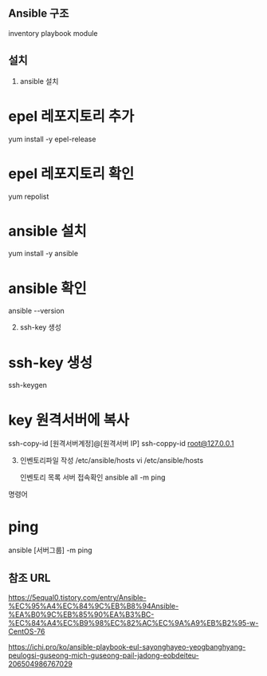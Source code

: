 


## Ansible 구조
inventory
playbook
module

## 설치
 1) ansible 설치
 # epel 레포지토리 추가
 yum install -y epel-release 
 
 # epel 레포지토리 확인
 yum repolist

 # ansible 설치
  yum install -y ansible

 # ansible 확인
  ansible --version

 2) ssh-key 생성
 # ssh-key 생성
  ssh-keygen

 # key 원격서버에 복사
  ssh-copy-id  [원격서버계정]@[원격서버 IP]
    ssh-coppy-id root@127.0.0.1

 3) 인벤토리파일 작성
  /etc/ansible/hosts
   vi /etc/ansible/hosts

    인벤토리 목록 서버 접속확인
     ansible all -m ping


명령어
 # ping
  ansible [서버그룹] -m ping


## 참조 URL
https://5equal0.tistory.com/entry/Ansible-%EC%95%A4%EC%84%9C%EB%B8%94Ansible-%EA%B0%9C%EB%85%90%EA%B3%BC-%EC%84%A4%EC%B9%98%EC%82%AC%EC%9A%A9%EB%B2%95-w-CentOS-76

https://ichi.pro/ko/ansible-playbook-eul-sayonghayeo-yeogbanghyang-peulogsi-guseong-mich-guseong-pail-jadong-eobdeiteu-206504986767029
